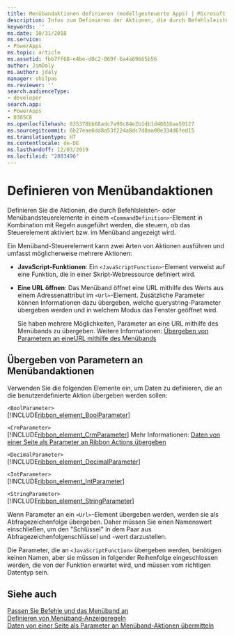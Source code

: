```yaml
---
title: Menübandaktionen definieren (modellgesteuerte Apps) | Microsoft Docs
description: Infos zum Definieren der Aktionen, die durch Befehlsleisten- oder Menübandsteuerelemente in einem <CommandDefinition>-Element in Kombination mit Regeln ausgeführt werden, die steuern, ob das Steuerelement aktiviert bzw. im Menüband angezeigt wird.
keywords: ''
ms.date: 10/31/2018
ms.service:
- PowerApps
ms.topic: article
ms.assetid: fbb7ff68-e4be-d8c2-069f-6a4a69665b56
author: JimDaly
ms.author: jdaly
manager: shilpas
ms.reviewer: ''
search.audienceType:
- developer
search.app:
- PowerApps
- D365CE
ms.openlocfilehash: 835378bb68adc7a90c84e2b1db1d48616aa59127
ms.sourcegitcommit: 6b27eae6dd8a53f224a8dc7d0aa00e334d6fed15
ms.translationtype: HT
ms.contentlocale: de-DE
ms.lasthandoff: 12/03/2019
ms.locfileid: "2883496"
---
```

# <a name="define-ribbon-actions"></a>Definieren von Menübandaktionen

<!-- https://docs.microsoft.com/dynamics365/customer-engagement/developer/customize-dev/define-ribbon-actions -->

Definieren Sie die Aktionen, die durch Befehlsleisten- oder Menübandsteuerelemente in einem `<CommandDefinition>`-Element in Kombination mit Regeln ausgeführt werden, die steuern, ob das Steuerelement aktiviert bzw. im Menüband angezeigt wird.  
  
 Ein Menüband-Steuerelement kann zwei Arten von Aktionen ausführen und umfasst möglicherweise mehrere Aktionen:  
  
- **JavaScript-Funktionen**: Ein `<JavaScriptFunction>`-Element verweist auf eine Funktion, die in einer Skript-Webressource definiert wird.  
  
- **Eine URL öffnen**: Das Menüband öffnet eine URL mithilfe des Werts aus einem Adressenattribut im `<Url>`-Element. Zusätzliche Parameter können Informationen dazu übergeben, welche querystring-Parameter übergeben werden und in welchem Modus das Fenster geöffnet wird.  
  
     Sie haben mehrere Möglichkeiten, Parameter an eine URL mithilfe des Menübands zu übergeben. Weitere Informationen: [Übergeben von Parametern an eineURL mithilfe des Menübands](pass-parameters-url-by-using-ribbon.md)  
  
## <a name="passing-parameters-to-ribbon-actions"></a>Übergeben von Parametern an Menübandaktionen  

 Verwenden Sie die folgenden Elemente ein, um Daten zu definieren, die an die benutzerdefinierte Aktion übergeben werden sollen:  
  
 `<BoolParameter>`  
[!INCLUDE[ribbon_element_BoolParameter](../../includes/ribbon-element-boolparameter.md)]
  
 `<CrmParameter>`  
 [!INCLUDE[ribbon_element_CrmParameter](../../includes/ribbon-element-crmparameter.md)] Mehr Informationen: [Daten von einer Seite als Parameter an Ribbon Actions übergeben](/dynamics365/customer-engagement/developer/customize-dev/pass-dynamics-365-data-page-parameter-ribbon-actionsd)  <!-- TODO need to update the relevant link from the powerapps repo -->
  
 `<DecimalParameter>`  
 [!INCLUDE[ribbon_element_DecimalParameter](../../includes/ribbon-element-decimalparameter.md)]
  
 `<IntParameter>`  
 [!INCLUDE[ribbon_element_IntParameter](../../includes/ribbon-element-intparameter.md)]
  
 `<StringParameter>`  
 [!INCLUDE[ribbon_element_StringParameter](../../includes/ribbon-element-stringparameter.md)]
  
 Wenn Parameter an ein `<Url>`-Element übergeben werden, werden sie als Abfragezeichenfolge übergeben. Daher müssen Sie einen Namenswert einschließen, um den "Schlüssel" in dem Paar aus Abfragezeichenfolgenschlüssel und -wert darzustellen.  
  
 Die Parameter, die an `<JavaScriptFunction>` übergeben werden, benötigen keinen Namen, aber sie müssen in folgender Reihenfolge eingeschlossen werden, die von der Funktion erwartet wird, und müssen vom richtigen Datentyp sein.  
  
## <a name="see-also"></a>Siehe auch  

 [Passen Sie Befehle und das Menüband an](customize-commands-ribbon.md)   
 [Definieren von Menüband-Anzeigeregeln](define-ribbon-display-rules.md)   
 [Daten von einer Seite als Parameter an Menüband-Aktionen übermitteln](/dynamics365/customer-engagement/developer/customize-dev/pass-dynamics-365-data-page-parameter-ribbon-actionsd)  
<!-- TODO need to update the relevant link from the powerapps repo-->
